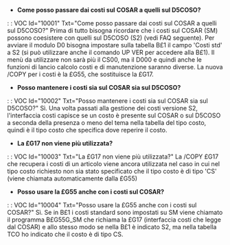 - **Come posso passare dai costi sul COSAR a quelli sul D5COSO?**

 :  : VOC Id="10001" Txt="Come posso passare dai costi sul COSAR a quelli sul D5COSO?"
 Prima di tutto bisogna ricordare che i costi sul COSAR (SM) possono coesistere con quelli sul D5COSO (S2) (vedi FAQ seguente).
 Per avviare il modulo D0 bisogna impostare sulla tabella B£1 il campo 'Costi std' a S2 (si può utilizzare anche il comando UP VER
 per accedere alla B£1).
 Il menù da utilizzare non sarà più il CS00, ma il D000 e quindi anche le funzioni di lancio calcolo costi e di manutenzione saranno diverse.
 La nuova /COPY per i costi è la £G55, che sostituisce la £G17.

- **Posso mantenere i costi sia sul COSAR sia sul D5COSO?**

 :  : VOC Id="10002" Txt="Posso mantenere i costi sia sul COSAR sia sul D5COSO?"
 Sì. Una volta passati alla gestione dei costi versione S2, l'interfaccia costi capisce se un costo è presente sul COSAR
 o sul D5COSO a seconda della presenza o meno del tema nella tabella del tipo costo, quindi è il tipo costo che specifica dove reperire
 il costo.

- **La £G17 non viene più utilizzata?**

 :  : VOC Id="10003" Txt="La £G17 non viene più utilizzata?"
 La /COPY £G17 che recupera i costi di un articolo viene ancora utilizzata nel caso in cui nel tipo costo richiesto non sia stato specificato
 che il tipo costo è di tipo 'CS' (viene chiamata automaticamente dalla £G55)

- **Posso usare la £G55 anche con i costi sul COSAR?**

 :  : VOC Id="10004" Txt="Posso usare la £G55 anche con i costi sul COSAR?"
 Sì. Se in B£1 i costi standard sono impostati su SM viene chiamato il programma B£G55G_SM che richiama la £G17 (interfaccia costi
 che legge dal COSAR) e allo stesso modo se nella B£1 è indicato S2, ma nella tabella TCO ho indicato che il costo è di tipo CS.

